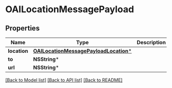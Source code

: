 # OAILocationMessagePayload

## Properties
Name | Type | Description | Notes
------------ | ------------- | ------------- | -------------
**location** | [**OAILocationMessagePayloadLocation***](OAILocationMessagePayloadLocation.md) |  | 
**to** | **NSString*** |  | 
**url** | **NSString*** |  | [optional] 

[[Back to Model list]](../README.md#documentation-for-models) [[Back to API list]](../README.md#documentation-for-api-endpoints) [[Back to README]](../README.md)


